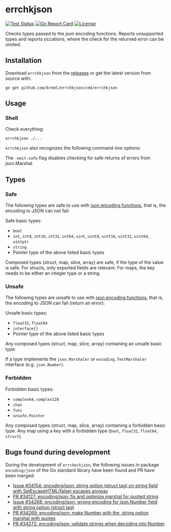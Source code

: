 # errchkjson

[![Test Status](https://github.com/breml/errchkjson/workflows/ci/badge.svg)](https://github.com/breml/errchkjson/actions?query=workflow%3Aci) [![Go Report Card](https://goreportcard.com/badge/github.com/breml/errchkjson)](https://goreportcard.com/report/github.com/breml/errchkjson) [![License](https://img.shields.io/badge/license-MIT-blue.svg)](LICENSE)

Checks types passed to the json encoding functions. Reports unsupported types and reports occations, where the check for the returned error can be omited.

## Installation

Download `errchkjson` from the [releases](https://github.com/breml/errchkjson/releases) or get the latest version from source with:

```shell
go get github.com/breml/errchkjson/cmd/errchkjson
```

## Usage

### Shell

Check everything:

```shell
errchkjson ./...
```

`errchkjson` also recognizes the following command-line options:

The `-omit-safe` flag disables checking for safe returns of errors from json.Marshal

## Types

### Safe

The following types are safe to use with [json encoding functions](https://pkg.go.dev/encoding/json), that is, the encoding to JSON can not fail:

Safe basic types:

* `bool`
* `int`, `int8`, `int16`, `int32`, `int64`, `uint`, `uint8`, `uint16`, `uint32`, `uint64`, `uintptr`
* `string`
* Pointer type of the above listed basic types

Composed types (struct, map, slice, array) are safe, if the type of the value is
safe. For structs, only exported fields are relevant. For maps, the key needs to be either an integer type or a string.

### Unsafe

The following types are unsafe to use with [json encoding functions](https://pkg.go.dev/encoding/json), that is, the encoding to JSON can fail (return an error):

Unsafe basic types:

* `float32`, `float64`
* `interface{}`
* Pointer type of the above listed basic types

Any composed types (struct, map, slice, array) containing an unsafe basic type.

If a type implements the `json.Marshaler` or `encoding.TextMarshaler` interface (e.g. `json.Number`).

### Forbidden

Forbidden basic types:

* `complex64`, `complex128`
* `chan`
* `func`
* `unsafe.Pointer`

Any composed types (struct, map, slice, array) containing a forbidden basic type. Any map
using a key with a forbidden type (`bool`, `float32`, `float64`, `struct`).

## Bugs found during development

During the development of `errcheckjson`, the following issues in package `encoding/json` of the Go standard library have been found and PR have been merged:

* [Issue #34154: encoding/json: string option (struct tag) on string field with SetEscapeHTML(false) escapes anyway](https://github.com/golang/go/issues/34154)
* [PR #34127: encoding/json: fix and optimize marshal for quoted string](https://github.com/golang/go/pull/34127)
* [Issue #34268: encoding/json: wrong encoding for json.Number field with string option (struct tag)](https://github.com/golang/go/issues/34268)
* [PR #34269: encoding/json: make Number with the ,string option marshal with quotes](https://github.com/golang/go/pull/34269)
* [PR #34272: encoding/json: validate strings when decoding into Number](https://github.com/golang/go/pull/34272)
